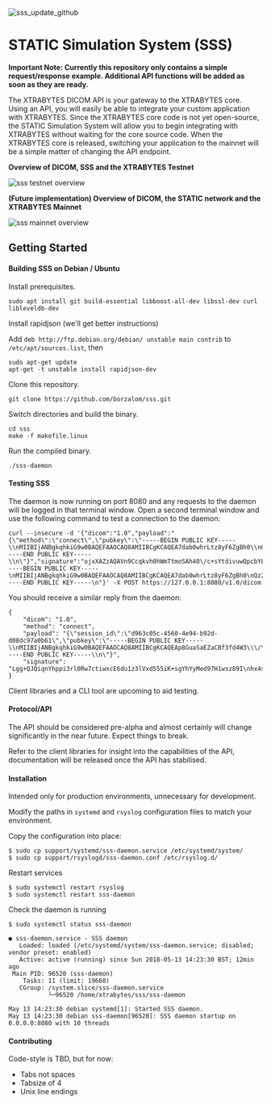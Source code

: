 ![sss_update_github](https://user-images.githubusercontent.com/17502298/40388445-9047dc26-5ddd-11e8-94e8-8bb45386926c.png)

# STATIC Simulation System (SSS)

**Important Note: Currently this repository only contains a simple request/response example. Additional API functions will be added as soon as they are ready.**

The XTRABYTES DICOM API is your gateway to the XTRABYTES core. Using an API, you will easily be able to integrate your custom application with XTRABYTES. Since the XTRABYTES core code is not yet open-source, the STATIC Simulation System will allow you to begin integrating with XTRABYTES without waiting for the core source code. When the XTRABYTES core is released, switching your application to the mainnet will be a simple matter of changing the API endpoint.

**Overview of DICOM, SSS and the XTRABYTES Testnet**

![sss testnet overview](https://user-images.githubusercontent.com/36036056/39969530-e265ebf2-56d4-11e8-8df6-7c49f6c7637a.png)

**(Future implementation) Overview of DICOM, the STATIC network and the XTRABYTES Mainnet**

![sss mainnet overview](https://user-images.githubusercontent.com/36036056/39969536-fcb9733e-56d4-11e8-8764-4675e42da07c.png)

## Getting Started

#### Building SSS on Debian / Ubuntu
Install prerequisites.

```
sudo apt install git build-essential libboost-all-dev libssl-dev curl libleveldb-dev
```

Install rapidjson (we'll get better instructions)

Add `deb http://ftp.debian.org/debian/ unstable main contrib` to `/etc/apt/sources.list`, then

```
sudo apt-get update
apt-get -t unstable install rapidjson-dev
```

Clone this repository.

```
git clone https://github.com/borzalom/sss.git
```

Switch directories and build the binary.

```
cd sss
make -f makefile.linux
```

Run the compiled binary.

```
./sss-daemon
```

#### Testing SSS

The daemon is now running on port 8080 and any requests to the daemon will be logged in that terminal window. Open a second terminal window and use the following command to test a connection to the daemon:

```
curl --insecure -d '{"dicom":"1.0","payload":"{\"method\":\"connect\",\"pubkey\":\"-----BEGIN PUBLIC KEY-----\\nMIIBIjANBgkqhkiG9w0BAQEFAAOCAQ8AMIIBCgKCAQEA7dab0whrLtz8yF6ZgBh0\\nQz2ph07000V3hw+XSqR7rHB\\\/07Wwe5v35TRqw2M0xKDDRAl5FYtao+0eKUeoAkP1\\nbFml7lSCWuX9zoBjB72SYhucrbFQF9MYNGjataLhhfFW7XNtUPszL4T5j64J6K1p\\n8JCbdb8KBYOnE17jTYV0uLHFFq8ONm48JBH3Z3CE\\\/AA+dwHRXGbbmqeK5iuOckEg\\nmdET6HEKsDn6ekpFPHvvMLHz6+WMQAGRcoWfBgTTtUJsV8ggt\\\/8PVK+QToIPrt6O\\n5tRFdkwlhGYOjl5eylfq2i\\\/eGY1g+lPi9P9iVeHpncd7mrWcPKMjUY1ye9x\\\/+xsn\\nqQIDAQAB\\n-----END PUBLIC KEY-----\\n\"}","signature":"ojxXAZzAQAVn9Ccqkvh0hWmTtmoSAh40\/c+sYtdivuwQpcbYLm7BrHeYDvxFFfcL\nbgjcktJCTz0SRzpHmNlc2okw4wMilMOu6f8K0o6+1J3xgbhoRA8zPgspUn+wItV2\nDr05bVEQP8UDlUODGRnJ6eBYpZzAQ3\/PzZk7zhTZPf7qVBW3d5OVUna5rYmCEA95\nRHIaMtQBzvQUGgwLUFXrUuB6HIUXqUrVXwbjeG5mrZL4Cos6RPJDBckTA0Uz8bvX\n8V3VvgIdkejWEYzScZkMGOaPU+ApBb9qMJE4PX+hkYWbLAAZ8xdLkz7y\/mkWdjni\n4EGCxnMsxMxZZ0n0GdH5XA==","pubkey":"-----BEGIN PUBLIC KEY-----\nMIIBIjANBgkqhkiG9w0BAQEFAAOCAQ8AMIIBCgKCAQEA7dab0whrLtz8yF6ZgBh0\nQz2ph07000V3hw+XSqR7rHB\/07Wwe5v35TRqw2M0xKDDRAl5FYtao+0eKUeoAkP1\nbFml7lSCWuX9zoBjB72SYhucrbFQF9MYNGjataLhhfFW7XNtUPszL4T5j64J6K1p\n8JCbdb8KBYOnE17jTYV0uLHFFq8ONm48JBH3Z3CE\/AA+dwHRXGbbmqeK5iuOckEg\nmdET6HEKsDn6ekpFPHvvMLHz6+WMQAGRcoWfBgTTtUJsV8ggt\/8PVK+QToIPrt6O\n5tRFdkwlhGYOjl5eylfq2i\/eGY1g+lPi9P9iVeHpncd7mrWcPKMjUY1ye9x\/+xsn\nqQIDAQAB\n-----END PUBLIC KEY-----\n"}' -X POST https://127.0.0.1:8080/v1.0/dicom
```

You should receive a similar reply from the daemon:

```
{
    "dicom": "1.0",
    "method": "connect",
    "payload": "{\"session_id\":\"d963c05c-4560-4e94-b92d-d08dc97a0b61\",\"pubkey\":\"-----BEGIN PUBLIC KEY-----\\nMIIBIjANBgkqhkiG9w0BAQEFAAOCAQ8AMIIBCgKCAQEAp8GuaSaEZaCBf3fd4W3\\\/\\nSKdSK6TeAwDeOc6HjgcaOEuxHtWvfq+eOUo5cLgX3od1CNAyxLs+\\\/EHwJGL1Tchj\\nK0rOMto+ITjxQp2OM2GQi05lPq5wNY4WCThr5SGqxIdHAeU8iFCcc5ZOFvpiSE6T\\ntHOs4f9gKxwDYwrcK\\\/6uEdn8NDNpDRHfNYGHYqvAnujyagy0M70OLE93fMKkF2mr\\n2zDlFZt+hUxtauJIiRBTuxNBlVtGRboUN+NDEjQt7y5RCrB+yzirSTcOonYaG+K\\\/\\nztBwECh6KYaQjfkbLSNbMil8b9SQb\\\/ch5B6Z6AH6mwIs9ePE4GPJUZqHXJQZOpi8\\n0QIDAQAB\\n-----END PUBLIC KEY-----\\n\"}",
    "signature": "Lgg+QJQiqnYhppi3rl0Rw7ctiwxcE6du1z3lVxd555iK+sgYhYyMed97H1wsz89I\nhx4sai71UlnuoyRTTQpNOIYWL8BgXOFREBXFCcRTrygMyvfI7Wcw63Xpy5V\/FZ+7\nKdXHE\/QhIsyl2KOCObGGzoUQJYD9UuXIXkrYqbJ3BMFzK\/JDyVtkp3WxkCzcfNPi\nYNpX+1pBCLld5j2CkHU9RzujX64Q8AFQcE\/DgtxOJjhWXJnqX7AxbtsBQ6YKWPiL\nmfAa+NB4uB2ghPkfZIVuancwdKXoI5wMSDN0en4BwH68OHsSn1SrhLNVJBC7f6Bx\nMPtzKuY+C\/J+1OlvamoiHg==\n"
}
```

Client libraries and a CLI tool are upcoming to aid testing.

#### Protocol/API

The API should be considered pre-alpha and almost certainly will change significantly in the near future. Expect things to break.

Refer to the client libraries for insight into the capabilities of the API, documentation will be released once the API has stabilised.

#### Installation

Intended only for production environments, unnecessary for development.

Modify the paths in `systemd` and `rsyslog` configuration files to match your environment.

Copy the configuration into place:

```
$ sudo cp support/systemd/sss-daemon.service /etc/systemd/system/
$ sudo cp support/rsyslogd/sss-daemon.conf /etc/rsyslog.d/
```

Restart services

```
$ sudo systemctl restart rsyslog
$ sudo systemctl restart sss-daemon
```

Check the daemon is running

```
$ sudo systemctl status sss-daemon

● sss-daemon.service - SSS daemon
   Loaded: loaded (/etc/systemd/system/sss-daemon.service; disabled; vendor preset: enabled)
   Active: active (running) since Sun 2018-05-13 14:23:30 BST; 12min ago
 Main PID: 96520 (sss-daemon)
    Tasks: 11 (limit: 19660)
   CGroup: /system.slice/sss-daemon.service
           └─96520 /home/xtrabytes/sss/sss-daemon

May 13 14:23:30 debian systemd[1]: Started SSS daemon.
May 13 14:23:30 debian sss-daemon[96520]: SSS daemon startup on 0.0.0.0:8080 with 10 threads
```





#### Contributing

Code-style is TBD, but for now:

- Tabs not spaces
- Tabsize of 4
- Unix line endings

